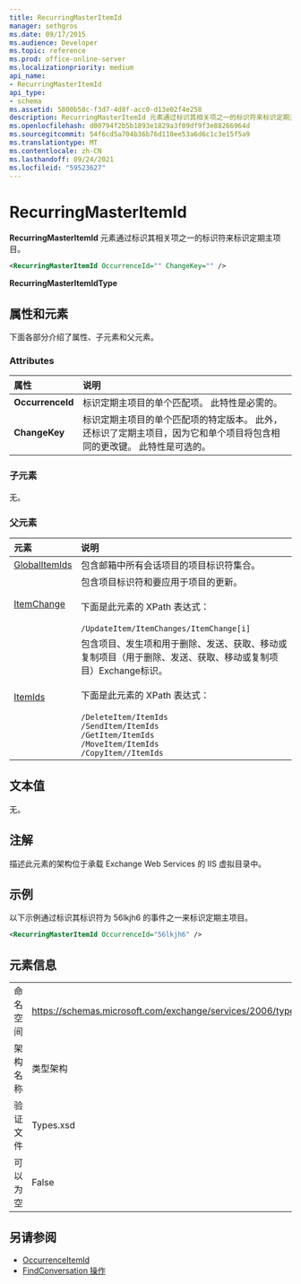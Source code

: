 ```yaml
---
title: RecurringMasterItemId
manager: sethgros
ms.date: 09/17/2015
ms.audience: Developer
ms.topic: reference
ms.prod: office-online-server
ms.localizationpriority: medium
api_name:
- RecurringMasterItemId
api_type:
- schema
ms.assetid: 5800b58c-f3d7-4d8f-acc0-d13e02f4e258
description: RecurringMasterItemId 元素通过标识其相关项之一的标识符来标识定期主项目。
ms.openlocfilehash: d00794f2b5b1893e1829a3f09df9f3e88266964d
ms.sourcegitcommit: 54f6cd5a704b36b76d110ee53a6d6c1c3e15f5a9
ms.translationtype: MT
ms.contentlocale: zh-CN
ms.lasthandoff: 09/24/2021
ms.locfileid: "59523627"
---
```

# <a name="recurringmasteritemid"></a>RecurringMasterItemId

**RecurringMasterItemId** 元素通过标识其相关项之一的标识符来标识定期主项目。 
  
```XML
<RecurringMasterItemId OccurrenceId="" ChangeKey="" />
```

 **RecurringMasterItemIdType**
## <a name="attributes-and-elements"></a>属性和元素

下面各部分介绍了属性、子元素和父元素。
  
### <a name="attributes"></a>Attributes

|**属性**|**说明**|
|:-----|:-----|
|**OccurrenceId** <br/> |标识定期主项目的单个匹配项。 此特性是必需的。  <br/> |
|**ChangeKey** <br/> |标识定期主项目的单个匹配项的特定版本。 此外，还标识了定期主项目，因为它和单个项目将包含相同的更改键。 此特性是可选的。  <br/> |
   
### <a name="child-elements"></a>子元素

无。
  
### <a name="parent-elements"></a>父元素

|**元素**|**说明**|
|:-----|:-----|
|[GlobalItemIds](globalitemids.md) <br/> |包含邮箱中所有会话项目的项目标识符集合。  <br/> |
|[ItemChange](itemchange.md) <br/> |包含项目标识符和要应用于项目的更新。 <br/> <br/> 下面是此元素的 XPath 表达式：  <br/> <br/>  `/UpdateItem/ItemChanges/ItemChange[i]` <br/> |
|[ItemIds](itemids.md) <br/> | 包含项目、发生项和用于删除、发送、获取、移动或复制项目（用于删除、发送、获取、移动或复制项目）Exchange标识。 <br/> <br/>  下面是此元素的 XPath 表达式：  <br/><br/>  `/DeleteItem/ItemIds` <br/>  `/SendItem/ItemIds` <br/>  `/GetItem/ItemIds` <br/>  `/MoveItem/ItemIds` <br/>  `/CopyItem//ItemIds` <br/> |
   
## <a name="text-value"></a>文本值

无。
  
## <a name="remarks"></a>注解

描述此元素的架构位于承载 Exchange Web Services 的 IIS 虚拟目录中。
  
## <a name="example"></a>示例

以下示例通过标识其标识符为 56lkjh6 的事件之一来标识定期主项目。
  
```XML
<RecurringMasterItemId OccurrenceId="56lkjh6" />
```

## <a name="element-information"></a>元素信息

|||
|:-----|:-----|
|命名空间  <br/> |https://schemas.microsoft.com/exchange/services/2006/types  <br/> |
|架构名称  <br/> |类型架构  <br/> |
|验证文件  <br/> |Types.xsd  <br/> |
|可以为空  <br/> |False  <br/> |
   
## <a name="see-also"></a>另请参阅

- [OccurrenceItemId](occurrenceitemid.md)
- [FindConversation 操作](findconversation-operation.md)

